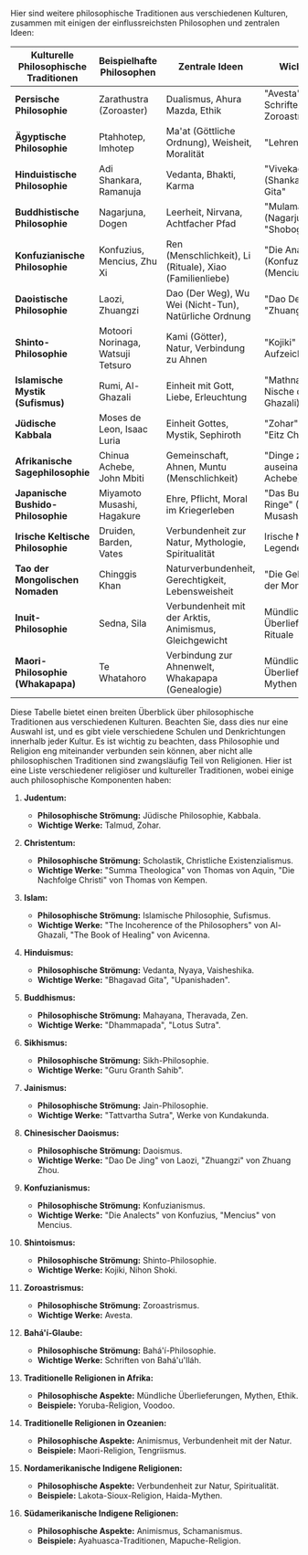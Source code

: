 
Hier sind weitere philosophische Traditionen aus verschiedenen Kulturen, zusammen mit einigen der einflussreichsten Philosophen und zentralen Ideen:

| **Kulturelle Philosophische Traditionen**       | **Beispielhafte Philosophen**                   | **Zentrale Ideen**                                         | **Wichtige Schriften**                                          |
|------------------------------------------------|------------------------------------------------|------------------------------------------------------------|----------------------------------------------------------------|
| **Persische Philosophie**                        | Zarathustra (Zoroaster)                        | Dualismus, Ahura Mazda, Ethik                               | "Avesta" (Heilige Schriften des Zoroastrismus)                |
| **Ägyptische Philosophie**                       | Ptahhotep, Imhotep                            | Ma'at (Göttliche Ordnung), Weisheit, Moralität             | "Lehren des Ptahhotep"                                       |
| **Hinduistische Philosophie**                   | Adi Shankara, Ramanuja                        | Vedanta, Bhakti, Karma                                     | "Vivekachudamani" (Shankara), "Bhagavad Gita"                |
| **Buddhistische Philosophie**                   | Nagarjuna, Dogen                              | Leerheit, Nirvana, Achtfacher Pfad                          | "Mulamadhyamakakarika" (Nagarjuna), "Shobogenzo" (Dogen)     |
| **Konfuzianische Philosophie**                  | Konfuzius, Mencius, Zhu Xi                    | Ren (Menschlichkeit), Li (Rituale), Xiao (Familienliebe)    | "Die Analects" (Konfuzius), "Mencius" (Mencius)               |
| **Daoistische Philosophie**                     | Laozi, Zhuangzi                               | Dao (Der Weg), Wu Wei (Nicht-Tun), Natürliche Ordnung       | "Dao De Jing" (Laozi), "Zhuangzi" (Zhuangzi)                  |
| **Shinto-Philosophie**                          | Motoori Norinaga, Watsuji Tetsuro             | Kami (Götter), Natur, Verbindung zu Ahnen                  | "Kojiki" (Alte Aufzeichnungen)                               |
| **Islamische Mystik (Sufismus)**                | Rumi, Al-Ghazali                             | Einheit mit Gott, Liebe, Erleuchtung                       | "Mathnawi" (Rumi), "Die Nische der Lichter" (Al-Ghazali)      |
| **Jüdische Kabbala**                            | Moses de Leon, Isaac Luria                    | Einheit Gottes, Mystik, Sephiroth                          | "Zohar" (Moses de Leon), "Eitz Chaim" (Isaac Luria)          |
| **Afrikanische Sagephilosophie**                | Chinua Achebe, John Mbiti                     | Gemeinschaft, Ahnen, Muntu (Menschlichkeit)               | "Dinge zerfallen auseinander" (Chinua Achebe)                |
| **Japanische Bushido-Philosophie**              | Miyamoto Musashi, Hagakure                    | Ehre, Pflicht, Moral im Kriegerleben                      | "Das Buch der Fünf Ringe" (Miyamoto Musashi), "Hagakure"     |
| **Irische Keltische Philosophie**               | Druiden, Barden, Vates                        | Verbundenheit zur Natur, Mythologie, Spiritualität         | Irische Mythen und Legenden                                  |
| **Tao der Mongolischen Nomaden**                | Chinggis Khan                                 | Naturverbundenheit, Gerechtigkeit, Lebensweisheit          | "Die Geheime Geschichte der Mongolen"                        |
| **Inuit-Philosophie**                           | Sedna, Sila                                   | Verbundenheit mit der Arktis, Animismus, Gleichgewicht     | Mündliche Überlieferungen und Rituale                        |
| **Maori-Philosophie (Whakapapa)**               | Te Whatahoro                                      | Verbindung zur Ahnenwelt, Whakapapa (Genealogie)           | Mündliche Überlieferungen und Mythen                          |

Diese Tabelle bietet einen breiten Überblick über philosophische Traditionen aus verschiedenen Kulturen. Beachten Sie, dass dies nur eine Auswahl ist, und es gibt viele verschiedene Schulen und Denkrichtungen innerhalb jeder Kultur.
Es ist wichtig zu beachten, dass Philosophie und Religion eng miteinander verbunden sein können, aber nicht alle philosophischen Traditionen sind zwangsläufig Teil von Religionen. Hier ist eine Liste verschiedener religiöser und kultureller Traditionen, wobei einige auch philosophische Komponenten haben:

1. **Judentum:**
   - **Philosophische Strömung:** Jüdische Philosophie, Kabbala.
   - **Wichtige Werke:** Talmud, Zohar.

2. **Christentum:**
   - **Philosophische Strömung:** Scholastik, Christliche Existenzialismus.
   - **Wichtige Werke:** "Summa Theologica" von Thomas von Aquin, "Die Nachfolge Christi" von Thomas von Kempen.

3. **Islam:**
   - **Philosophische Strömung:** Islamische Philosophie, Sufismus.
   - **Wichtige Werke:** "The Incoherence of the Philosophers" von Al-Ghazali, "The Book of Healing" von Avicenna.

4. **Hinduismus:**
   - **Philosophische Strömung:** Vedanta, Nyaya, Vaisheshika.
   - **Wichtige Werke:** "Bhagavad Gita", "Upanishaden".

5. **Buddhismus:**
   - **Philosophische Strömung:** Mahayana, Theravada, Zen.
   - **Wichtige Werke:** "Dhammapada", "Lotus Sutra".

6. **Sikhismus:**
   - **Philosophische Strömung:** Sikh-Philosophie.
   - **Wichtige Werke:** "Guru Granth Sahib".

7. **Jainismus:**
   - **Philosophische Strömung:** Jain-Philosophie.
   - **Wichtige Werke:** "Tattvartha Sutra", Werke von Kundakunda.

8. **Chinesischer Daoismus:**
   - **Philosophische Strömung:** Daoismus.
   - **Wichtige Werke:** "Dao De Jing" von Laozi, "Zhuangzi" von Zhuang Zhou.

9. **Konfuzianismus:**
   - **Philosophische Strömung:** Konfuzianismus.
   - **Wichtige Werke:** "Die Analects" von Konfuzius, "Mencius" von Mencius.

10. **Shintoismus:**
    - **Philosophische Strömung:** Shinto-Philosophie.
    - **Wichtige Werke:** Kojiki, Nihon Shoki.

11. **Zoroastrismus:**
    - **Philosophische Strömung:** Zoroastrismus.
    - **Wichtige Werke:** Avesta.

12. **Bahá'í-Glaube:**
    - **Philosophische Strömung:** Bahá'í-Philosophie.
    - **Wichtige Werke:** Schriften von Bahá'u'lláh.

13. **Traditionelle Religionen in Afrika:**
    - **Philosophische Aspekte:** Mündliche Überlieferungen, Mythen, Ethik.
    - **Beispiele:** Yoruba-Religion, Voodoo.

14. **Traditionelle Religionen in Ozeanien:**
    - **Philosophische Aspekte:** Animismus, Verbundenheit mit der Natur.
    - **Beispiele:** Maori-Religion, Tengriismus.

15. **Nordamerikanische Indigene Religionen:**
    - **Philosophische Aspekte:** Verbundenheit zur Natur, Spiritualität.
    - **Beispiele:** Lakota-Sioux-Religion, Haida-Mythen.

16. **Südamerikanische Indigene Religionen:**
    - **Philosophische Aspekte:** Animismus, Schamanismus.
    - **Beispiele:** Ayahuasca-Traditionen, Mapuche-Religion.

